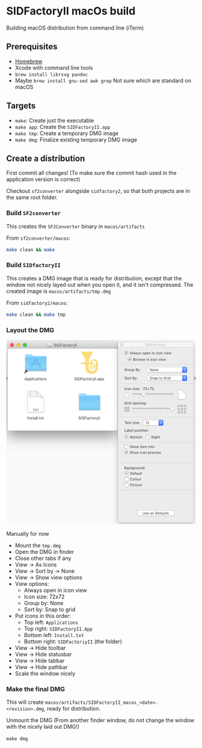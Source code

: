 # SIDFactoryII macOs build

Building macOS distribution from command line (iTerm)

## Prerequisites

- [Homebrew](https://brew.sh)
- Xcode with command line tools
- `brew install librsvg pandoc`
- Maybe `brew install gnu-sed awk grep`
  Not sure which are standard on macOS

## Targets

- `make`: Create just the executable
- `make app`: Create the `SIDFactoryII.app`
- `make tmp`: Create a temporary DMG image
- `make dmg`: Finalize existing temporary DMG image

## Create a distribution

First commit all changes! (To make sure the commit hash used in the application
version is correct)

Checkout `sf2converter` alongside `sidfactory2`, so that both projects are in
the same root folder.

### Build `SF2converter`

This creates the `SF2Converter` binary in `macos/artifacts`

From `sf2converter/macos`:

```sh
make clean && make
```

### Build `SIDfactoryII`

This creates a DMG image that is ready for distribution, except that the window
not nicely layed out when you open it, and it isn't compressed. The created
image is `macos/artifacts/tmp.dmg`

From `sidfactory2/macos`:

```sh
make clean && make tmp
```

### Layout the DMG

![DMG Layout](dmg_layout.png)

Manually for now

- Mount the `tmp.dmg`
- Open the DMG in finder
- Close other tabs if any
- View -> As Icons
- View -> Sort by -> None
- View -> Show view options
- View options:
  - Always open in icon view
  - Icon size: 72x72
  - Group by: None
  - Sort by: Snap to grid
- Put icons in this order:
  - Top left: `Applications`
  - Top right: `SIDFactoryII.App`
  - Bottom left: `Install.txt`
  - Bottom right: `SIDFactoriyII` (the folder)
- View -> Hide toolbar
- View -> Hide statusbar
- View -> Hide tabbar
- View -> Hide pathbar
- Scale the window nicely

### Make the final DMG

This will create `macos/artifacts/SIDFactoryII_macos_<date>.<revision>.dmg`,
ready for distribution.

Unmount the DMG (From another finder window, do not change the window with the
nicely laid out DMG!)

`make dmg`
